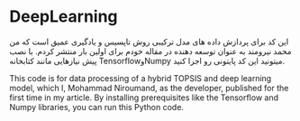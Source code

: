 # DeepLearning

این کد برای پردازش داده های مدل ترکیبی روش تاپسیس و یادگیری عمیق است که من محمد نیرومند به عنوان توسعه دهنده در مقاله خودم برای اولین بار منتشر کردم. با نصب پیش نیازهایی مانند کتابخانه TensorflowوNumpy میتونید این کد پایتونی رو اجرا کنید.

This code is for data processing of a hybrid TOPSIS and deep learning model, which I, Mohammad Niroumand, as the developer, published for the first time in my article. By installing prerequisites like the Tensorflow and Numpy libraries, you can run this Python code.
